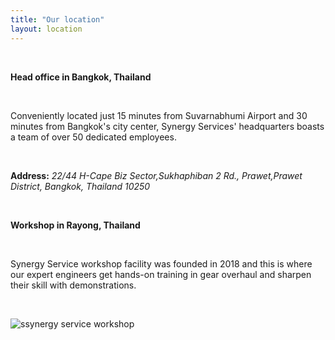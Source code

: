 ```yaml
---
title: "Our location"
layout: location
---
```


&nbsp;

**Head office in Bangkok, Thailand**

&nbsp;

Conveniently located just 15 minutes from Suvarnabhumi Airport and 30 minutes from Bangkok's city center, Synergy Services' headquarters boasts a team of over 50 dedicated employees.

&nbsp;

**Address:**  *22/44 H-Cape Biz Sector,Sukhaphiban 2 Rd., Prawet,Prawet District, Bangkok, Thailand 10250*

&nbsp;

**Workshop in Rayong, Thailand**

&nbsp;

Synergy Service workshop facility was founded in 2018 and this is where our expert engineers get hands-on training in gear overhaul and sharpen their skill with demonstrations.

&nbsp;

<div class="flex items-center justify-center">
<img
        class="object-cover h-50 rounded sm:rounded-none sm:rounded-l"
        src="/img/about/about3.png"
        alt="ssynergy service workshop"
/>
</div>
